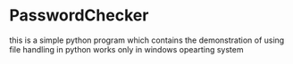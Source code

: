 # PasswordChecker
this is a simple python program
which contains the demonstration of using file handling in python
works only in windows opearting system
